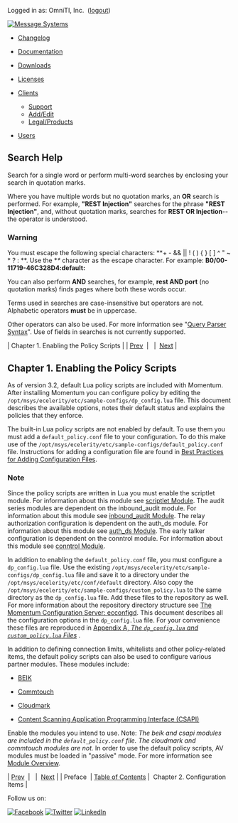 Logged in as: OmniTI, Inc.  ([logout](https://support.messagesystems.com/logout.php))

[![Message Systems](https://support.messagesystems.com/images/ms-white205.png)](https://support.messagesystems.com/start.php) 

*   [Changelog](https://support.messagesystems.com/start.php?show=changelog)
*   [Documentation](https://support.messagesystems.com/docs/)
*   [Downloads](https://support.messagesystems.com/start.php)

*   [Licenses](https://support.messagesystems.com/license_summary.php)
*   <a href="">Clients</a>
    *   [Support](https://support.messagesystems.com/cs.php)
    *   [Add/Edit](https://support.messagesystems.com/edit_client.php)
    *   [Legal/Products](https://support.messagesystems.com/edit_products.php)
*   [Users](https://support.messagesystems.com/edit_customer.php)

## Search Help

Search for a single word or perform multi-word searches by enclosing your search in quotation marks.

Where you have multiple words but no quotation marks, an **OR** search is performed. For example, **"REST Injection"** searches for the phrase **"REST Injection"**, and, without quotation marks, searches for **REST OR Injection**--the operator is understood.

### Warning

You must escape the following special characters: **+ - && || ! ( ) { } [ ] ^ " ~ * ? : \**. Use the **\** character as the escape character. For example: **B0/00-11719-46C328D4\:default\:**

You can also perform **AND** searches, for example, **rest AND port** (no quotation marks) finds pages where both these words occur.

Terms used in searches are case-insensitive but operators are not. Alphabetic operators **must** be in uppercase.

Other operators can also be used. For more information see "[Query Parser Syntax](https://lucene.apache.org/core/old_versioned_docs/versions/3_0_0/queryparsersyntax.html)". Use of fields in searches is not currently supported.

| Chapter 1. Enabling the Policy Scripts |
| [Prev](policy.preface.php)  |   |  [Next](policy.configuration.options.php) |

## Chapter 1. Enabling the Policy Scripts

As of version 3.2, default Lua policy scripts are included with Momentum. After installing Momentum you can configure policy by editing the `/opt/msys/ecelerity/etc/sample-configs/dp_config.lua` file. This document describes the available options, notes their default status and explains the policies that they enforce.

The built-in Lua policy scripts are not enabled by default. To use them you must add a `default_policy.conf` file to your configuration. To do this make use of the `/opt/msys/ecelerity/etc/sample-configs/default_policy.conf` file. Instructions for adding a configuration file are found in [Best Practices for Adding Configuration Files](https://support.messagesystems.com/docs/web-ref/conf.adding.configuration.files.php).

### Note

Since the policy scripts are written in Lua you must enable the scriptlet module. For information about this module see [scriptlet Module](https://support.messagesystems.com/docs/web-ref/modules.scriptlet.php). The audit series modules are dependent on the inbound_audit module. For information about this module see [inbound_audit Module](https://support.messagesystems.com/docs/web-ref/modules.inbound_audit.php). The relay authorization configuration is dependent on the auth_ds module. For information about this module see [auth_ds Module](https://support.messagesystems.com/docs/web-ref/modules.auth_ds.php). The early talker configuration is dependent on the conntrol module. For information about this module see [conntrol Module](https://support.messagesystems.com/docs/web-ref/modules.conntrol.php).

In addition to enabling the `default_policy.conf` file, you must configure a `dp_config.lua` file. Use the existing `/opt/msys/ecelerity/etc/sample-configs/dp_config.lua` file and save it to a directory under the `/opt/msys/ecelerity/etc/conf/default` directory. Also copy the `/opt/msys/ecelerity/etc/sample-configs/custom_policy.lua` to the same directory as the `dp_config.lua` file. Add these files to the repository as well. For more information about the repository directory structure see [The Momentum Configuration Server: ecconfigd](https://support.messagesystems.com/docs/web-ref/conf.ecconfigd.php). This document describes all the configuration options in the `dp_config.lua` file. For your convenience these files are reproduced in [Appendix A, *The `dp_config.lua` and `custom_policy.lua` Files*](policy.appendix.php "Appendix A. The dp_config.lua and custom_policy.lua Files") .

In addition to defining connection limits, whitelists and other policy-related items, the default policy scripts can also be used to configure various partner modules. These modules include:

*   [BEIK](https://support.messagesystems.com/docs/web-ref/modules.beik.php)

*   [Commtouch](https://support.messagesystems.com/docs/web-ref/modules.commtouch.php)

*   [Cloudmark](https://support.messagesystems.com/docs/web-ref/modules.cloudmark.php)

*   [Content Scanning Application Programming Interface (CSAPI)](https://support.messagesystems.com/docs/web-ref/modules.csapi.php)

Enable the modules you intend to use. Note: *The beik and csapi modules are included in the `default_policy.conf` file. The cloudmark and commtouch modules are not.*                                                                                                                     In order to use the default policy scripts, AV modules must be loaded in "passive" mode. For more information see [Module Overview](https://support.messagesystems.com/docs/web-ref/modules.overview.implicit.php).

| [Prev](policy.preface.php)  |   |  [Next](policy.configuration.options.php) |
| Preface  | [Table of Contents](index.php) |  Chapter 2. Configuration Items |

Follow us on:

[![Facebook](https://support.messagesystems.com/images/icon-facebook.png)](http://www.facebook.com/messagesystems) [![Twitter](https://support.messagesystems.com/images/icon-twitter.png)](http://twitter.com/#!/MessageSystems) [![LinkedIn](https://support.messagesystems.com/images/icon-linkedin.png)](http://www.linkedin.com/company/message-systems)